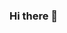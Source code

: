 ### Hi there 👋

<!--
**klexoskai/klexoskai** is a ✨ _special_ ✨ repository because its `README.md` (this file) appears on your GitHub profile.

Here are some ideas to get you started:

- 🔭 I’m currently working on getting a good grade for CS2040
- 🌱 I’m currently learning Python & Java
- 👯 I’m looking to collaborate on OpenJio (social isolation/ loneliness group activities sign up platform)
- 🤔 I’m looking for help with business development/ frontend
- 💬 Ask me about MMA
- 📫 How to reach me: linkedin!
- 😄 Pronouns: he/him
- ⚡ Fun fact: I like wolves
-->

